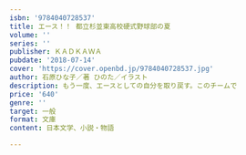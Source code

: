 ```yaml
---
isbn: '9784040728537'
title: エース！！ 都立杉並東高校硬式野球部の夏
volume: ''
series: ''
publisher: ＫＡＤＫＡＷＡ
pubdate: '2018-07-14'
cover: 'https://cover.openbd.jp/9784040728537.jpg'
author: 石原ひな子／著 ひのた／イラスト
description: もう一度、エースとしての自分を取り戻す。このチームで
price: '640'
genre: ''
target: 一般
format: 文庫
content: 日本文学、小説・物語

---
```

